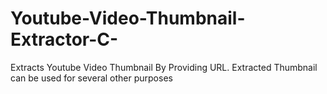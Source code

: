# Youtube-Video-Thumbnail-Extractor-C-
Extracts Youtube Video Thumbnail By Providing URL. Extracted Thumbnail can be used for several other purposes
